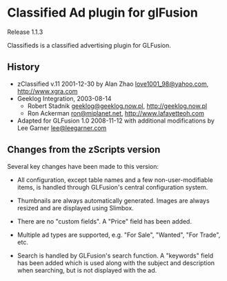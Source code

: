 # Classified Ad plugin for glFusion
Release 1.1.3

Classifieds is a classified advertising plugin for GLFusion.

## History
- zClassified v.11 2001-12-30 by Alan Zhao <love1001_98@yahoo.com>, http://www.xgra.com
- Geeklog Integration, 2003-08-14
  - Robert Stadnik <geeklog@geeklog.now.pl>, http://geeklog.now.pl
  - Ron Ackerman <ron@miplanet.net>, http://www.lafayetteoh.com
- Adapted for GLFusion 1.0 2008-11-12 with additional modifications by Lee Garner <lee@leegarner.com>

## Changes from the zScripts version

Several key changes have been made to this version:

-   All configuration, except table names and a few non-user-modifiable items,
    is handled through GLFusion's central configuration system.

-   Thumbnails are always automatically generated. Images are always resized
    and are displayed using Slimbox.

-   There are no "custom fields".  A "Price" field has been added.

-   Multiple ad types are supported, e.g. "For Sale", "Wanted", "For Trade", etc.

-   Search is handled by GLFusion's search function. A "keywords" field has
    been added which is used along with the subject and description when
    searching, but is not displayed with the ad.
